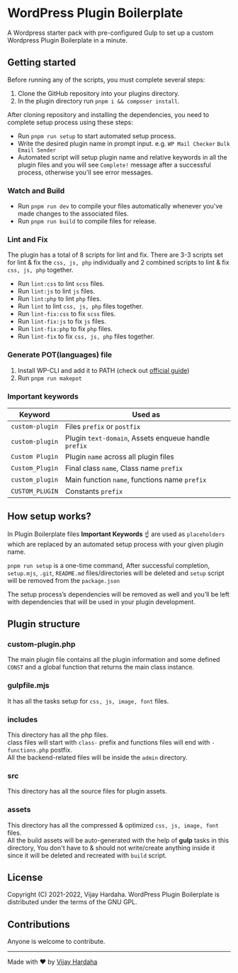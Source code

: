 # WordPress Plugin Boilerplate

A Wordpress starter pack with pre-configured Gulp to set up a custom Wordpress Plugin Boilerplate in a minute.

## Getting started

Before running any of the scripts, you must complete several steps:

1. Clone the GitHub repository into your plugins directory.
1. In the plugin directory run `pnpm i && composer install`.

After cloning repository and installing the dependencies, you need to complete setup process using these steps:

-   Run `pnpm run setup` to start automated setup process.
-   Write the desired plugin name in prompt input. e.g. `WP Mail Checker` `Bulk Email Sender`
-   Automated script will setup plugin name and relative keywords in all the plugin files and you will see `Complete!` message after a successful process, otherwise you'll see error messages.

### Watch and Build

-   Run `pnpm run dev` to compile your files automatically whenever you've made changes to the associated files.
-   Run `pnpm run build` to compile files for release.

### Lint and Fix

The plugin has a total of 8 scripts for lint and fix. There are 3-3 scripts set for lint & fix the `css, js, php` individually and 2 combined scripts to lint & fix `css, js, php` together.

-   Run `lint:css` to lint `scss` files.
-   Run `lint:js` to lint `js` files.
-   Run `lint:php` to lint `php` files.
-   Run `lint` to lint `css, js, php` files together.
-   Run `lint-fix:css` to fix `scss` files.
-   Run `lint-fix:js` to fix `js` files.
-   Run `lint-fix:php` to fix `php` files.
-   Run `lint-fix` to fix `css, js, php` files together.

### Generate POT(languages) file

1. Install WP-CLI and add it to PATH (check out [official guide](https://wp-cli.org/#installing))
1. Run `pnpm run makepot`

### Important keywords

| Keyword         | Used as                                              |
| --------------- | ---------------------------------------------------- |
| `custom-plugin` | Files `prefix` or `postfix`                          |
| `custom-plugin` | Plugin `text-domain`, Assets enqueue handle `prefix` |
| `Custom Plugin` | Plugin `name` across all plugin files                |
| `Custom_Plugin` | Final class `name`, Class name `prefix`              |
| `custom_plugin` | Main function `name`, functions name `prefix`        |
| `CUSTOM_PLUGIN` | Constants `prefix`                                   |

## How setup works?

In Plugin Boilerplate files **Important Keywords** ☝️ are used as `placeholders` which are replaced by an automated setup process with your given plugin name.

`pnpm run setup` is a one-time command, After successful completion, `setup.mjs`, `.git`, `README.md` files/directories will be deleted and `setup` script will be removed from the `package.json`

The setup process’s dependencies will be removed as well and you’ll be left with dependencies that will be used in your plugin development.

## Plugin structure

### custom-plugin.php

The main plugin file contains all the plugin information and some defined `CONST` and a global function that returns the main class instance.

### gulpfile.mjs

It has all the tasks setup for `css, js, image, font` files.

### includes

This directory has all the php files.\
class files will start with `class-` prefix and functions files will end with `-functions.php` postfix.\
All the backend-related files will be inside the `admin` directory.

### src

This directory has all the source files for plugin assets.

### assets

This directory has all the compressed & optimized `css, js, image, font` files.\
All the build assets will be auto-generated with the help of **gulp** tasks in this directory, You don't have to & should not write/create anything inside it since it will be deleted and recreated with `build` script.

## License

Copyright (C) 2021-2022, Vijay Hardaha. WordPress Plugin Boilerplate is distributed under the terms of the GNU GPL.

## Contributions

Anyone is welcome to contribute.

---

Made with ❤ by [Vijay Hardaha](https://twitter.com/vijayhardaha)
